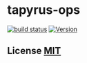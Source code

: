 # tapyrus-ops

[![build status](https://secure.travis-ci.org/chaintope/tapyrus-ops.png)](http://travis-ci.org/chaintope/tapyrus-ops)
[![Version](http://img.shields.io/npm/v/tapyrus-ops.svg)](https://www.npmjs.org/package/tapyrus-ops)

## License [MIT](LICENSE)
